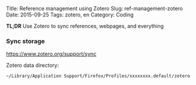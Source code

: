 Title: Reference management using Zotero
Slug: ref-management-zotero
Date: 2015-09-25
Tags: zotero, en
Category: Coding

**TL;DR** Use Zotero to sync references, webpages, and everything

### Sync storage
<https://www.zotero.org/support/sync>

Zotero data directory:

```
~/Library/Application Support/Firefox/Profiles/xxxxxxxx.default/zotero
```
